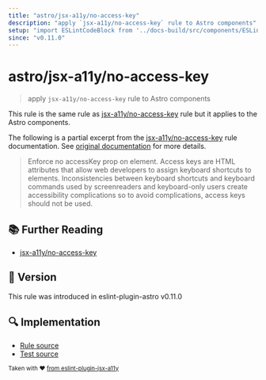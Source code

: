 ```yaml
---
title: "astro/jsx-a11y/no-access-key"
description: "apply `jsx-a11y/no-access-key` rule to Astro components"
setup: "import ESLintCodeBlock from '../docs-build/src/components/ESLintCodeBlockWrap.astro'"
since: "v0.11.0"
---
```


# astro/jsx-a11y/no-access-key

> apply `jsx-a11y/no-access-key` rule to Astro components

This rule is the same rule as [jsx-a11y/no-access-key] rule but it applies to the Astro components.

[jsx-a11y/no-access-key]: https://github.com/jsx-eslint/eslint-plugin-jsx-a11y/tree/HEAD/docs/rules/no-access-key.md

The following is a partial excerpt from the [jsx-a11y/no-access-key] rule documentation. See [original documentation][jsx-a11y/no-access-key] for more details.

> Enforce no accessKey prop on element. Access keys are HTML attributes that allow web developers to assign keyboard shortcuts to elements. Inconsistencies between keyboard shortcuts and keyboard commands used by screenreaders and keyboard-only users create accessibility complications so to avoid complications, access keys should not be used.

## :books: Further Reading

- [jsx-a11y/no-access-key]

## :rocket: Version

This rule was introduced in eslint-plugin-astro v0.11.0

## :mag: Implementation

- [Rule source](https://github.com/ota-meshi/eslint-plugin-astro/blob/main/src/rules/jsx-a11y/no-access-key.ts)
- [Test source](https://github.com/ota-meshi/eslint-plugin-astro/blob/main/tests/src/rules/jsx-a11y/no-access-key.ts)

<sup>Taken with ❤️ [from eslint-plugin-jsx-a11y](https://github.com/jsx-eslint/eslint-plugin-jsx-a11y/tree/HEAD/docs/rules/no-access-key.md)</sup>
